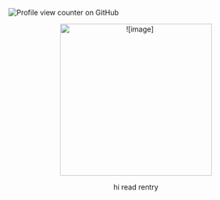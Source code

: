 ![Profile view counter on GitHub](https://komarev.com/ghpvc/?username=lemoniisyummy)
 <p align="center"> <img width="300" src="https://i.pinimg.com/736x/39/eb/9a/39eb9aede1571748e2ec46bf9c300b63.jpg"alt = ![image]>
 <p align="center"> hi read rentry 
 <p align="center"> <gif width="300" src="!https://github.com/user-attachments/assets/8f49f7c4-54fd-43e7-915a-7722189e4006"alt = ![image]>

